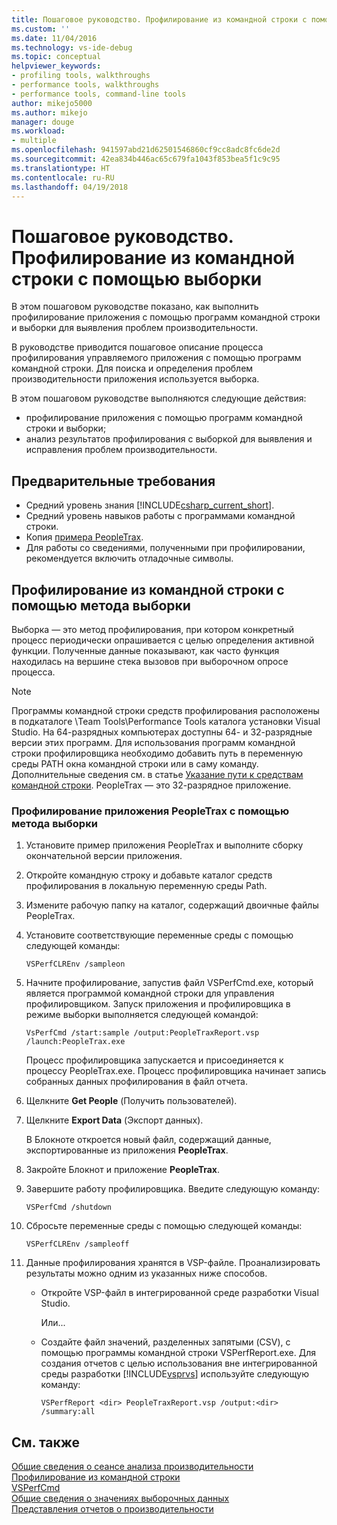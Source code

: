 ```yaml
---
title: Пошаговое руководство. Профилирование из командной строки с помощью выборки | Документы Майкрософт
ms.custom: ''
ms.date: 11/04/2016
ms.technology: vs-ide-debug
ms.topic: conceptual
helpviewer_keywords:
- profiling tools, walkthroughs
- performance tools, walkthroughs
- performance tools, command-line tools
author: mikejo5000
ms.author: mikejo
manager: douge
ms.workload:
- multiple
ms.openlocfilehash: 941597abd21d62501546860cf9cc8adc8fc6de2d
ms.sourcegitcommit: 42ea834b446ac65c679fa1043f853bea5f1c9c95
ms.translationtype: HT
ms.contentlocale: ru-RU
ms.lasthandoff: 04/19/2018
---
```

# <a name="walkthrough-command-line-profiling-using-sampling"></a>Пошаговое руководство. Профилирование из командной строки с помощью выборки

В этом пошаговом руководстве показано, как выполнить профилирование приложения с помощью программ командной строки и выборки для выявления проблем производительности.

В руководстве приводится пошаговое описание процесса профилирования управляемого приложения с помощью программ командной строки. Для поиска и определения проблем производительности приложения используется выборка.

В этом пошаговом руководстве выполняются следующие действия:

- профилирование приложения с помощью программ командной строки и выборки;
- анализ результатов профилирования с выборкой для выявления и исправления проблем производительности.

## <a name="prerequisites"></a>Предварительные требования

- Средний уровень знания [!INCLUDE[csharp_current_short](../misc/includes/csharp_current_short_md.md)].
- Средний уровень навыков работы с программами командной строки.
- Копия [примера PeopleTrax](../profiling/peopletrax-sample-profiling-tools.md).
- Для работы со сведениями, полученными при профилировании, рекомендуется включить отладочные символы.

## <a name="command-line-profiling-using-the-sampling-method"></a>Профилирование из командной строки с помощью метода выборки

Выборка — это метод профилирования, при котором конкретный процесс периодически опрашивается с целью определения активной функции. Полученные данные показывают, как часто функция находилась на вершине стека вызовов при выборочном опросе процесса.

> [!NOTE]
> Программы командной строки средств профилирования расположены в подкаталоге \Team Tools\Performance Tools каталога установки Visual Studio. На 64-разрядных компьютерах доступны 64- и 32-разрядные версии этих программ. Для использования программ командной строки профилировщика необходимо добавить путь в переменную среды PATH окна командной строки или в саму команду. Дополнительные сведения см. в статье [Указание пути к средствам командной строки](../profiling/specifying-the-path-to-profiling-tools-command-line-tools.md). PeopleTrax — это 32-разрядное приложение.

### <a name="to-profile-the-peopletrax-application-by-using-the-sampling-method"></a>Профилирование приложения PeopleTrax с помощью метода выборки

1. Установите пример приложения PeopleTrax и выполните сборку окончательной версии приложения.

2. Откройте командную строку и добавьте каталог средств профилирования в локальную переменную среды Path.

3. Измените рабочую папку на каталог, содержащий двоичные файлы PeopleTrax.

4. Установите соответствующие переменные среды с помощью следующей команды:

    ```
    VSPerfCLREnv /sampleon
    ```

5. Начните профилирование, запустив файл VSPerfCmd.exe, который является программой командной строки для управления профилировщиком. Запуск приложения и профилировщика в режиме выборки выполняется следующей командой:

    ```
    VsPerfCmd /start:sample /output:PeopleTraxReport.vsp /launch:PeopleTrax.exe
    ```

     Процесс профилировщика запускается и присоединяется к процессу PeopleTrax.exe. Процесс профилировщика начинает запись собранных данных профилирования в файл отчета.

6. Щелкните **Get People** (Получить пользователей).

7. Щелкните **Export Data** (Экспорт данных).

     В Блокноте откроется новый файл, содержащий данные, экспортированные из приложения **PeopleTrax**.

8. Закройте Блокнот и приложение **PeopleTrax**.

9. Завершите работу профилировщика. Введите следующую команду:

    ```
    VSPerfCmd /shutdown
    ```

10. Сбросьте переменные среды с помощью следующей команды:

    ```
    VSPerfCLREnv /sampleoff
    ```

11. Данные профилирования хранятся в VSP-файле. Проанализировать результаты можно одним из указанных ниже способов.

    - Откройте VSP-файл в интегрированной среде разработки Visual Studio.

         Или...

    - Создайте файл значений, разделенных запятыми (CSV), с помощью программы командной строки VSPerfReport.exe. Для создания отчетов с целью использования вне интегрированной среды разработки [!INCLUDE[vsprvs](../code-quality/includes/vsprvs_md.md)] используйте следующую команду:

        ```
        VSPerfReport <dir> PeopleTraxReport.vsp /output:<dir> /summary:all
        ```

## <a name="see-also"></a>См. также

[Общие сведения о сеансе анализа производительности](../profiling/performance-session-overview.md)  
[Профилирование из командной строки](../profiling/using-the-profiling-tools-from-the-command-line.md)  
[VSPerfCmd](../profiling/vsperfcmd.md)  
[Общие сведения о значениях выборочных данных](../profiling/understanding-sampling-data-values.md)  
[Представления отчетов о производительности](../profiling/performance-report-views.md)